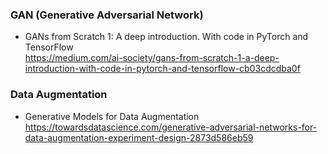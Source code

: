 
### GAN (Generative Adversarial Network)

  - GANs from Scratch 1: A deep introduction. With code in PyTorch and TensorFlow \
    https://medium.com/ai-society/gans-from-scratch-1-a-deep-introduction-with-code-in-pytorch-and-tensorflow-cb03cdcdba0f

### Data Augmentation

  - Generative Models for Data Augmentation \
    https://towardsdatascience.com/generative-adversarial-networks-for-data-augmentation-experiment-design-2873d586eb59
